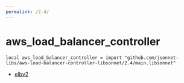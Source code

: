 ```yaml
---
permalink: /2.4/
---
```


# aws_load_balancer_controller

```jsonnet
local aws_load_balancer_controller = import "github.com/jsonnet-libs/aws-load-balancer-controller-libsonnet/2.4/main.libsonnet"
```



* [elbv2](elbv2/index.md)
